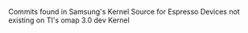 Commits found in Samsung's Kernel Source for Espresso Devices not existing
on TI's omap 3.0 dev Kernel
